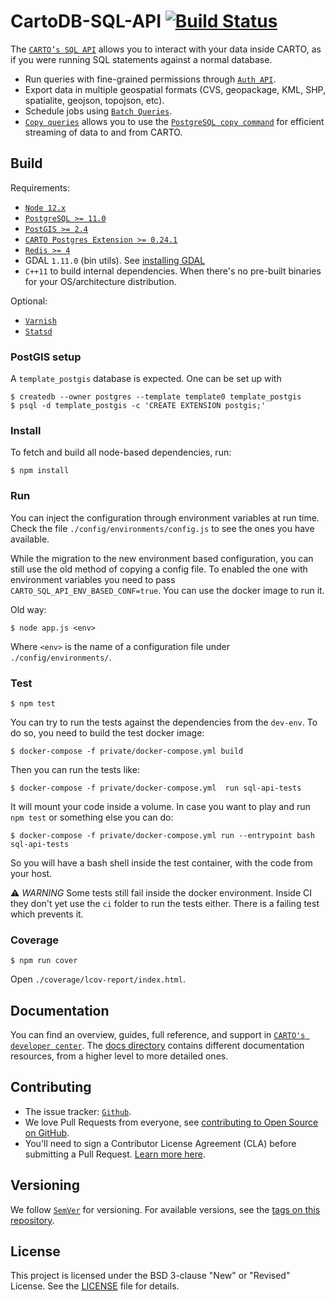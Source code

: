 # CartoDB-SQL-API [![Build Status](https://travis-ci.org/CartoDB/CartoDB-SQL-API.svg?branch=master)](https://travis-ci.org/CartoDB/CartoDB-SQL-API)

The [`CARTO’s SQL API`](https://carto.com/developers/sql-api/) allows you to interact with your data inside CARTO, as if you were running SQL statements against a normal database.

* Run queries with fine-grained permissions through [`Auth API`](https://carto.com/developers/auth-api/).
* Export data in multiple geospatial formats (CVS, geopackage, KML, SHP, spatialite, geojson, topojson, etc).
* Schedule jobs using [`Batch Queries`](https://carto.com/developers/sql-api/guides/batch-queries/).
* [`Copy queries`](https://carto.com/developers/sql-api/guides/copy-queries/) allows you to use the [`PostgreSQL copy command`](https://www.postgresql.org/docs/10/static/sql-copy.html) for efficient streaming of data to and from CARTO.

## Build

Requirements:

* [`Node 12.x`](https://nodejs.org/dist/latest-v12.x/)
* [`PostgreSQL >= 11.0`](https://www.postgresql.org/download/)
* [`PostGIS >= 2.4`](https://postgis.net/install/)
* [`CARTO Postgres Extension >= 0.24.1`](https://github.com/CartoDB/cartodb-postgresql)
* [`Redis >= 4`](https://redis.io/download)
* GDAL `1.11.0` (bin utils). See [installing GDAL](http://trac.osgeo.org/gdal/wiki/DownloadingGdalBinaries)
* `C++11` to build internal dependencies. When there's no pre-built binaries for your OS/architecture distribution.

Optional:

* [`Varnish`](http://www.varnish-cache.org)
* [`Statsd`](https://github.com/statsd/statsd)

### PostGIS setup

A `template_postgis` database is expected. One can be set up with

```shell
$ createdb --owner postgres --template template0 template_postgis
$ psql -d template_postgis -c 'CREATE EXTENSION postgis;'
```

### Install

To fetch and build all node-based dependencies, run:

```shell
$ npm install
```

### Run

You can inject the configuration through environment variables at run time. Check the file `./config/environments/config.js` to see the ones you have available.

While the migration to the new environment based configuration, you can still use the old method of copying a config file. To enabled the one with environment variables you need to pass `CARTO_SQL_API_ENV_BASED_CONF=true`. You can use the docker image to run it.

Old way:

```shell
$ node app.js <env>
```

Where `<env>` is the name of a configuration file under `./config/environments/`.

### Test

```shell
$ npm test
```

You can try to run the tests against the dependencies from the `dev-env`. To do so, you need to build the test docker image:

```shell
$ docker-compose -f private/docker-compose.yml build
```

Then you can run the tests like:

```shell
$ docker-compose -f private/docker-compose.yml  run sql-api-tests
```

It will mount your code inside a volume. In case you want to play and run `npm test` or something else you can do:

```shell
$ docker-compose -f private/docker-compose.yml run --entrypoint bash sql-api-tests
```

So you will have a bash shell inside the test container, with the code from your host.

⚠️ *WARNING* Some tests still fail inside the docker environment. Inside CI they don't yet use the `ci` folder to run the tests either. There is a failing test which prevents it.

### Coverage

```shell
$ npm run cover
```

Open `./coverage/lcov-report/index.html`.

## Documentation

You can find an overview, guides, full reference, and support in [`CARTO's developer center`](https://carto.com/developers/sql-api/). The [docs directory](https://github.com/CartoDB/CartoDB-SQL-API/tree/master/docs) contains different documentation resources, from a higher level to more detailed ones.

## Contributing

* The issue tracker: [`Github`](https://github.com/CartoDB/CartoDB-SQL-API/issues).
* We love Pull Requests from everyone, see [contributing to Open Source on GitHub](https://guides.github.com/activities/contributing-to-open-source/#contributing).
* You'll need to sign a Contributor License Agreement (CLA) before submitting a Pull Request. [Learn more here](https://carto.com/contributions).

## Versioning

We follow [`SemVer`](http://semver.org/) for versioning. For available versions, see the [tags on this repository](https://github.com/CartoDB/CartoDB-SQL-API/tags).

## License

This project is licensed under the BSD 3-clause "New" or "Revised" License. See the [LICENSE](LICENSE) file for details.
